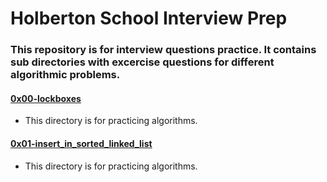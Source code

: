 # Holberton School Interview Prep
### This repository is for interview questions practice. It contains sub directories with excercise questions for different algorithmic problems.

#### [0x00-lockboxes](0x00-lockboxes)
* This directory is for practicing algorithms.

#### [0x01-insert_in_sorted_linked_list](./0x01-insert_in_sorted_linked_list)
* This directory is for practicing algorithms.